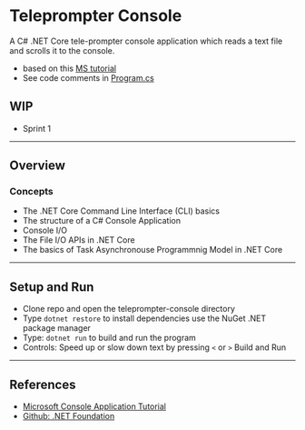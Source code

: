 # Teleprompter Console

A C# .NET Core tele-prompter console application which reads a text file and scrolls it to the console.
- based on this [MS tutorial](https://docs.microsoft.com/en-us/dotnet/csharp/tutorials/console-teleprompter)
- See code comments in [Program.cs](Program.cs)

## WIP
- Sprint 1

---------------------------------------------------------------

## Overview

### Concepts

- The .NET Core Command Line Interface (CLI) basics
- The structure of a C# Console Application
- Console I/O
- The File  I/O APIs in .NET Core
- The basics of Task Asynchronouse Programmnig Model in .NET Core

---------------------------------------------------------------

## Setup and Run

- Clone repo and open the teleprompter-console directory
- Type `dotnet restore` to install dependencies use the NuGet .NET package manager
- Type: `dotnet run` to build and run the program
- Controls:  Speed up or slow down text by pressing `<` or `>`
Build and Run



---------------------------------------------------------------

## References

- [Microsoft Console Application Tutorial](https://docs.microsoft.com/en-us/dotnet/csharp/tutorials/console-teleprompter)
- [Github: .NET Foundation](https://github.com/dotnet)
